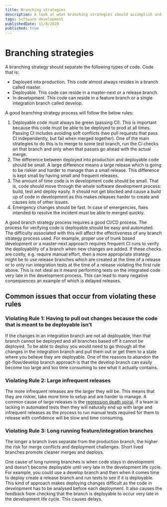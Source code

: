 ```yaml
---
title: Branching strategies
description: A look at what branching strategies should accomplish and the consequences when this doesn't happen
tags: Software development
publishedDate: 11/8/2020
published: true
---
```


# Branching strategies

A branching strategy should separate the following types of code. Code that is:

- Deployed into production. This code almost always resides in a branch called master.
- Deployable. This code can reside in a master-next or a release branch.
- In development. This code can reside in a feature branch or a single integration branch called develop.

A good branching strategy process will follow the below rules:

1.  Deployable code must always be green (passing CI). This is important because this code must be able to be deployed to prod at all times. Passing CI includes avoiding soft conflicts (two pull requests that pass CI independently, but fail when merged together). One of the main strategies to do this is to merge to some test branch, run the Ci checks on that branch and only when that passes go ahead with the actual merge.
2.  The difference between deployed into production and deployable code should be small. A large difference means a large release which is going to be riskier and harder to manage than a small release. This difference is kept small by having small and frequent releases.
3.  The amount of time code is in development code should be small. That is, code should move through the whole software development process: build, test and deploy easily. It should not get blocked and cause a build up of code in development as this makes releases harder to create and causes lots of other issues.
4.  Emergency changes should be fast. In case of emergencies, fixes intended to resolve the incident must be able to merged quickly.

A good branch strategy process requires a good CI/CD process. The process for verifying code is deployable should be easy and automated. The difficulty associated with this will affect the effectiveness of any branch strategy process used. For example, proper use of trunk based development or a master-next approach requires frequent CI runs to verify the deployability of a branch when new changes are added. If these checks are costly, e.g. require manual effort, then a more appropriate strategy might be to use release branches which are created at the time of a release or to only run integration tests at the time of a release violating the first rule above. This is not ideal as it means performing tests on the integrated code very late in the development process. This can lead to many negative consequences an example of which is delayed releases.

## Common issues that occur from violating these rules

### Violating Rule 1: Having to pull out changes because the code that is meant to be deployable isn't

If the changes in an integration branch are not all deployable, then that branch cannot be deployed and all branches based off it cannot be deployed. To be able to deploy you would need to go through all the changes in the integration branch and pull them out or get them to a state where you believe they are deployable. One of the reasons to abandon the git-flow/develop branch approach is that the develop branch can easily become too large and too time consuming to see what it actually contains.

### Violating Rule 2: Large infrequent releases

The more infrequent releases are the larger they will be. This means that they are riskier, take more time to setup and are harder to manage. A common cause of large releases is the [regression death spiral](https://scottlee.netlify.app/posts/regression-death-spiral), if a team is lacking in automated tests then they will naturally end up with large and infrequent releases as the process to run manual tests required for them to release with confidence will be slow and time consuming.

### Violating Rule 3: Long running feature/integration branches

The longer a branch lives separate from the production branch, the higher the risk for merge conflicts and deployment challenges. Short lived branches promote cleaner merges and deploys.

One cause of long running branches is when code stays in development and doesn't become deployable until very late in the development life cycle. For example, you could use a develop branch and then when it comes time to deploy create a release branch and run tests to see if it is deployable. This kind of approach makes deploying changes difficult as the code in development has to be analysed before each deployment. It also causes the feedback from checking that the branch is deployable to occur very late in the development life cycle. This causes delays.

